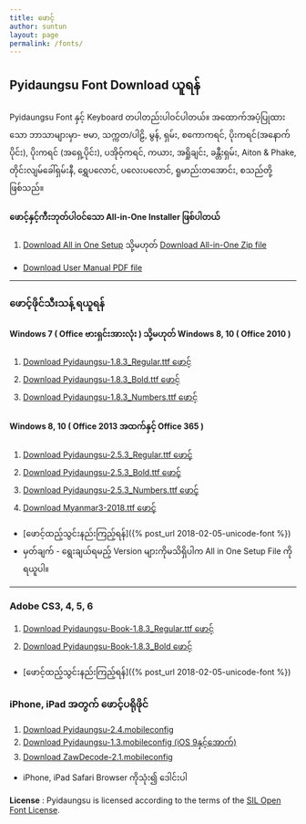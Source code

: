 ```yaml
---
title: ဖောင့်
author: suntun
layout: page
permalink: /fonts/
---
```

## Pyidaungsu Font Download ယူရန်
Pyidaungsu Font နှင့် Keyboard တပါတည်းပါဝင်ပါတယ်။ အထောက်အပံ့ပြုထားသော ဘာသာများမှာ- ဗမာ, သက္ကတ/ပါဠိ, မွန်, ရှမ်း, စကောကရင်, ပိုးကရင်(အနောက်ပိုင်း), ပိုးကရင် (အရှေ့ပိုင်း), ပအိုဝ့်ကရင်, ကယား, အရှိုချင်း, ခန္တီးရှမ်း, Aiton & Phake, တိုင်းလျမ်ခေါ်ရှမ်းနီ, ရွှေပလောင်, ပလေးပလောင်, ရူမာည်းတအောင်း, စသည်တို့ဖြစ်သည်။

#### **ဖောင့်နှင့်ကီးဘုတ်ပါဝင်သော All-in-One Installer ဖြစ်ပါတယ်**

1. [Download All in One Setup][setup]  သို့မဟုတ်  [Download All-in-One Zip file][zip] 
  - [Download User Manual PDF file][pdf]

[setup]: https://github.com/unicodetoday/binary-download/raw/download/All-in-One-Setup-5.2.exe
[zip]: /downloads/zips/All-in-One_Pyidaungsu_Font.zip
[pdf]: /downloads/docs/Pyidaungsu_Font_User_Manual_05.pdf

------

### ဖောင့်ဖိုင်သီးသန့် ရယူရန်

#### **Windows 7 ( Office ဗားရှင်းအားလုံး ) သို့မဟုတ် Windows 8, 10 ( Office 2010 )**

1. [Download Pyidaungsu-1.8.3_Regular.ttf ဖောင့်](/downloads/fonts/Pyidaungsu-1.8.3_Regular.ttf)
2. [Download Pyidaungsu-1.8.3_Bold.ttf ဖောင့်](/downloads/fonts/Pyidaungsu-1.8.3_Bold.ttf)
3. [Download Pyidaungsu-1.8.3_Numbers.ttf ဖောင့်](/downloads/fonts/Pyidaungsu-1.8.3_Numbers.ttf)

#### **Windows 8, 10 ( Office 2013 အထက်နှင့် Office 365 )**

1. [Download Pyidaungsu-2.5.3_Regular.ttf ဖောင့်](/downloads/fonts/Pyidaungsu-2.5.3_Regular.ttf)
2. [Download Pyidaungsu-2.5.3_Bold.ttf ဖောင့်](/downloads/fonts/Pyidaungsu-2.5.3_Bold.ttf)
3. [Download Pyidaungsu-2.5.3_Numbers.ttf ဖောင့်](/downloads/fonts/Pyidaungsu-2.5.3_Numbers.ttf)
4. [Download Myanmar3-2018.ttf ဖောင့် ](/downloads/fonts/Myanmar3-2018.ttf)
- [ဖောင့်ထည့်သွင်းနည်းကြည့်ရန်]({% post_url 2018-02-05-unicode-font %})
- မှတ်ချက် - ရွေးချယ်ရမည့် Version များကိုမသိရှိပါက All in One Setup File ကိုရယူပါ။ 

----

### Adobe CS3, 4, 5, 6
1. [Download Pyidaungsu-Book-1.8.3_Regular.ttf ဖောင့်](/downloads/fonts/Pyidaungsu-Book-1.8.3_Regular.ttf)
2. [Download Pyidaungsu-Book-1.8.3_Bold ဖောင့်](/downloads/fonts/Pyidaungsu-Book-1.8.3_Bold.ttf)
- [ဖောင့်ထည့်သွင်းနည်းကြည့်ရန်]({% post_url 2018-02-05-unicode-font %})

### iPhone, iPad အတွက် ဖောင့်ပရိုဖိုင်
1. [Download Pyidaungsu-2.4.mobileconfig](/downloads/fonts/Pyidaungsu-2.4.mobileconfig)
2. [Download Pyidaungsu-1.3.mobileconfig (iOS 9နှင့်အောက်)](/downloads/fonts/Pyidaungsu-1.3.mobileconfig)
3. [Download ZawDecode-2.1.mobileconfig](/downloads/fonts/ZawDecode-2.1.mobileconfig)
- iPhone, iPad Safari Browser ကိုသုံး၍ ဒေါင်းပါ

 **License** :
Pyidaungsu is licensed according to the terms of the [SIL Open Font License](http://scripts.sil.org/OFL).
